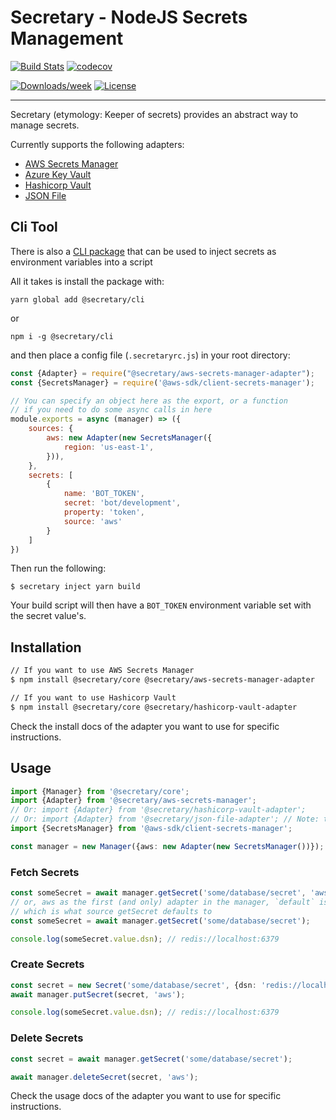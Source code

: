 # Secretary - NodeJS Secrets Management

[![Build Stats](https://img.shields.io/travis/secretary/node.svg?style=for-the-badge)](https://travis-ci.org/secretary/node)
[![codecov](https://img.shields.io/codecov/c/github/secretary/node?style=for-the-badge)](https://codecov.io/gh/secretary/node)

[![Downloads/week](https://img.shields.io/npm/dm/@secretary/core?style=for-the-badge)](https://npmjs.org/package/secretary/node)
[![License](https://img.shields.io/npm/l/@secretary/core.svg?style=for-the-badge)](https://github.com/secretary/node/blob/main/package.json)

___

Secretary (etymology: Keeper of secrets) provides an abstract way to manage secrets.

Currently supports the following adapters:

* [AWS Secrets Manager](https://github.com/secretary/node/tree/master/packages/aws-secrets-manager-adapter)
* [Azure Key Vault](https://github.com/secretary/node/tree/master/packages/azure-key-vault-adapter)
* [Hashicorp Vault](https://github.com/secretary/node/tree/master/packages/hashicorp-vault-adater)
* [JSON File](https://github.com/secretary/node/tree/master/packages/json-file-adapter)

## Cli Tool

There is also a [CLI package](https://github.com/secretary/node/tree/master/packages/cli) that can be used to inject
secrets as environment variables into a script

All it takes is install the package with:

```shell
yarn global add @secretary/cli
```

or

```shell
npm i -g @secretary/cli
```

and then place a config file (`.secretaryrc.js`) in your root directory:

```javascript
const {Adapter} = require("@secretary/aws-secrets-manager-adapter");
const {SecretsManager} = require('@aws-sdk/client-secrets-manager');

// You can specify an object here as the export, or a function
// if you need to do some async calls in here
module.exports = async (manager) => ({
    sources: {
        aws: new Adapter(new SecretsManager({
            region: 'us-east-1',
        })),
    },
    secrets: [
        {
            name: 'BOT_TOKEN',
            secret: 'bot/development',
            property: 'token',
            source: 'aws'
        }
    ]
})

```

Then run the following:

```shell
$ secretary inject yarn build
```

Your build script will then have a `BOT_TOKEN` environment variable set with the secret value's.

## Installation

```bash
// If you want to use AWS Secrets Manager
$ npm install @secretary/core @secretary/aws-secrets-manager-adapter

// If you want to use Hashicorp Vault
$ npm install @secretary/core @secretary/hashicorp-vault-adapter
```

Check the install docs of the adapter you want to use for specific instructions.

## Usage

```typescript
import {Manager} from '@secretary/core';
import {Adapter} from '@secretary/aws-secrets-manager';
// Or: import {Adapter} from '@secretary/hashicorp-vault-adapter';
// Or: import {Adapter} from '@secretary/json-file-adapter'; // Note: this is not for production
import {SecretsManager} from '@aws-sdk/client-secrets-manager';

const manager = new Manager({aws: new Adapter(new SecretsManager())});
```

### Fetch Secrets

```typescript
const someSecret = await manager.getSecret('some/database/secret', 'aws');
// or, aws as the first (and only) adapter in the manager, `default` is another key that works,
// which is what source getSecret defaults to
const someSecret = await manager.getSecret('some/database/secret');

console.log(someSecret.value.dsn); // redis://localhost:6379
```

### Create Secrets

```typescript
const secret = new Secret('some/database/secret', {dsn: 'redis://localhost:6379'});
await manager.putSecret(secret, 'aws');

console.log(someSecret.value.dsn); // redis://localhost:6379
```

### Delete Secrets

```typescript
const secret = await manager.getSecret('some/database/secret');

await manager.deleteSecret(secret, 'aws');
```

Check the usage docs of the adapter you want to use for specific instructions.
